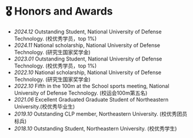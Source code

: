 # 🎖 Honors and Awards
- *2024.12* Outstanding Student, National University of Defense Technology. (校优秀学员，top 1%)
- *2024.11* National scholarship, National University of Defense Technology. (研究生国家奖学金)
- *2023.01* Outstanding Student, National University of Defense Technology. (校优秀学员，top 1%)
- *2022.10* National scholarship, National University of Defense Technology. (研究生国家奖学金)
- *2022.10* Fifth in the 100m at the School sports meeting, National University of Defense Technology. (校运会100m第五名)
- *2021.06* Excellent Graduated Graduate Student of Northeastern University.(校优秀毕业生)
- *2019.10* Outstanding CLP member, Northeastern University. (校优秀团员标兵)
- *2018.10* Outstanding Student, Northeastern University. (校优秀学生)
  
